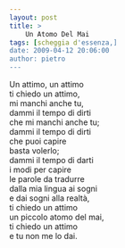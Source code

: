 ```yaml
---
layout: post
title: >
    Un Atomo Del Mai
tags: [scheggia d'essenza,]
date: 2009-04-12 20:06:00
author: pietro
---
```

Un attimo, un attimo<br/>ti chiedo un attimo,<br/>mi manchi anche tu,<br/>dammi il tempo di dirti<br/>che mi manchi anche tu;<br/>dammi il tempo di dirti<br/>che puoi capire<br/>basta volerlo;<br/>dammi il tempo di darti<br/>i modi per capire<br/>le parole da tradurre<br/>dalla mia lingua ai sogni<br/>e dai sogni alla realtà,<br/>ti chiedo un attimo<br/>un piccolo atomo del mai,<br/>ti chiedo un attimo<br/>e tu non me lo dai.
